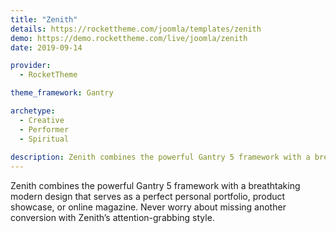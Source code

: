 ```yaml
---
title: "Zenith"
details: https://rockettheme.com/joomla/templates/zenith
demo: https://demo.rockettheme.com/live/joomla/zenith
date: 2019-09-14

provider: 
  - RocketTheme

theme_framework: Gantry

archetype:
  - Creative
  - Performer
  - Spiritual
  
description: Zenith combines the powerful Gantry 5 framework with a breathtaking modern design.
---
```


Zenith combines the powerful Gantry 5 framework with a breathtaking modern design that serves as a perfect personal portfolio, product showcase, or online magazine. Never worry about missing another conversion with Zenith’s attention-grabbing style.